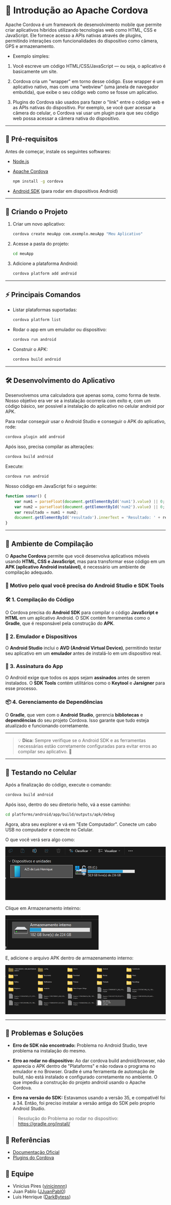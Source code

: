 # 📱 Introdução ao Apache Cordova

Apache Cordova é um framework de desenvolvimento mobile que permite criar aplicativos híbridos utilizando tecnologias web como HTML, CSS e JavaScript. Ele fornece acesso a APIs nativas através de plugins, permitindo interações com funcionalidades do dispositivo como câmera, GPS e armazenamento.

- Exemplo simples:

1. Você escreve um código HTML/CSS/JavaScript — ou seja, o aplicativo é basicamente um site.

2. Cordova cria um "wrapper" em torno desse código. Esse wrapper é um aplicativo nativo, mas com uma "webview" (uma janela de navegador embutida), que exibe o seu código web como se fosse um aplicativo.

3. Plugins do Cordova são usados para fazer o "link" entre o código web e as APIs nativas do dispositivo. Por exemplo, se você quer acessar a câmera do celular, o Cordova vai usar um plugin para que seu código web possa acessar a câmera nativa do dispositivo.

---
## 📌 Pré-requisitos

Antes de começar, instale os seguintes softwares:
- [Node.js](https://nodejs.org/)
- [Apache Cordova](https://cordova.apache.org/)

  ```sh
  npm install -g cordova
  ```
- [Android SDK](https://developer.android.com/studio) (para rodar em dispositivos Android)

---
## 🚀 Criando o Projeto
1. Criar um novo aplicativo:
   ```sh
   cordova create meuApp com.exemplo.meuApp "Meu Aplicativo"
   ```
2. Acesse a pasta do projeto:
   ```sh
   cd meuApp
   ```
3. Adicione a plataforma Android:
   ```sh
   cordova platform add android
   ```

---
## ⚡ Principais Comandos

- Listar plataformas suportadas:
  ```sh
  cordova platform list
  ```
- Rodar o app em um emulador ou dispositivo:
  ```sh
  cordova run android
  ```
- Construir o APK:
  ```sh
  cordova build android
  ```

---
## 🛠️ Desenvolvimento do Aplicativo

Desenvolvemos uma calculadora que apenas soma, como forma de teste. Nosso objetivo era ver se a instalação ocorreria com exíto e, com um código básico, ser possivel a instalação do aplicativo no celular android por APK.

Para rodar conseguir usar o Android Studio e conseguir o APK do aplicativo, rode:

```sh
cordova plugin add android
```
Após isso, precisa compilar as alterações:

```sh
cordova build android
```

Execute:
```sh
cordova run android
```

Nosso código em JavaScript foi o seguinte:

```js
function somar() {
    var num1 = parseFloat(document.getElementById('num1').value) || 0;
    var num2 = parseFloat(document.getElementById('num2').value) || 0;
    var resultado = num1 + num2;
    document.getElementById('resultado').innerText = 'Resultado: ' + resultado;
}
```

---
## 📱 Ambiente de Compilação  

O **Apache Cordova** permite que você desenvolva aplicativos móveis usando **HTML, CSS e JavaScript**, mas para transformar esse código em um **APK (aplicativo Android instalável)**, é necessário um ambiente de compilação adequado.  

### 📌 Motivo pelo qual você precisa do Android Studio e SDK Tools  

### 🛠️ 1. Compilação do Código  
O Cordova precisa do **Android SDK** para compilar o código **JavaScript e HTML** em um aplicativo Android. O SDK contém ferramentas como o **Gradle**, que é responsável pela construção do **APK**.  

### 📲 2. Emulador e Dispositivos  
O **Android Studio** inclui o **AVD (Android Virtual Device)**, permitindo testar seu aplicativo em um **emulador** antes de instalá-lo em um dispositivo real.  

### 🔑 3. Assinatura do App  
O Android exige que todos os apps sejam **assinados** antes de serem instalados. O **SDK Tools** contém utilitários como o **Keytool** e **Jarsigner** para esse processo.  

### 📦 4. Gerenciamento de Dependências  
O **Gradle**, que vem com o **Android Studio**, gerencia **bibliotecas** e **dependências** do seu projeto Cordova. Isso garante que tudo esteja atualizado e funcionando corretamente.  

---  
> 💡 **Dica:** Sempre verifique se o Android SDK e as ferramentas necessárias estão corretamente configuradas para evitar erros ao compilar seu aplicativo. 🚀  
 

---
## 📲 Testando no Celular

Após a finalização do código, execute o comando:
```sh
cordova build android
```

Após isso, dentro do seu diretorio hello, vá a esse caminho:
```sh 
cd platforms/android/app/build/outputs/apk/debug
```

Agora, abra seu explorer e vá em "Este Computador". Conecte um cabo USB no computador e conecte no Celular.  

O que você verá sera algo como:

![alt text](Fotos/imagem.png)


Clique em Armazenamento inteirno:

![alt text](<Fotos/imagem (1).png>)

E, adicione o arquivo APK dentro de armazenamento interno:

![alt text](<Fotos/imagem (2).png>)

---

## 🚧 Problemas e Soluções

- **Erro de SDK não encontrado:** Problema no Android Studio, teve problema na instalação do mesmo.

- **Erro ao rodar no dispositivo:** Ao dar cordova build android/browser, não aparecia o APK dentro de "Plataforms" e não rodava o programa no emulador e no Browser. Gradle é uma ferramenta de automação de build, não está instalado e configurado corretamente no ambiente. O que impediu a construção do projeto android usando o Apache Cordova. 

- **Erro na versão do SDK:** 
Estavamos usando a versão 35, e compativél foi a 34. Então, foi preciso instalar a versão antiga do SDK pelo proprio Android Studio.

> Resolução do Problema ao rodar no dispositivo: https://gradle.org/install/


## 📖 Referências
- [Documentação Oficial](https://cordova.apache.org/docs/en/latest/)
- [Plugins do Cordova](https://cordova.apache.org/plugins/)

## 👥 Equipe
- Vinicius Pires ([vinicinnnn](https://github.com/vinicinnnn))
- Juan Pablo ([JJuanPabl0](https://github.com/JJuanPabl0))
- Luis Henrique ([DarkBytess](https://github.com/DarkBytess))
